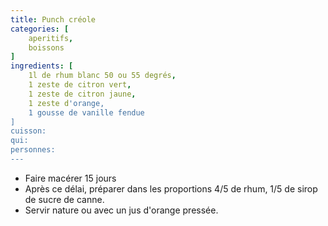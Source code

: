 ```yaml
---
title: Punch créole
categories: [
    aperitifs,
    boissons
]
ingredients: [
    1l de rhum blanc 50 ou 55 degrés,
    1 zeste de citron vert,
    1 zeste de citron jaune,
    1 zeste d'orange,
    1 gousse de vanille fendue    
]
cuisson: 
qui: 
personnes: 
---
```


* Faire macérer 15 jours
* Après ce délai, préparer dans les proportions 4/5 de rhum, 1/5 de sirop de sucre de canne.
* Servir nature ou avec un jus d'orange pressée.